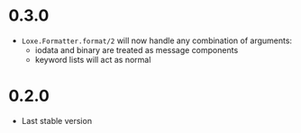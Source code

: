 # 0.3.0

* `Loxe.Formatter.format/2` will now handle any combination of arguments:
  * iodata and binary are treated as message components
  * keyword lists will act as normal

# 0.2.0

* Last stable version

